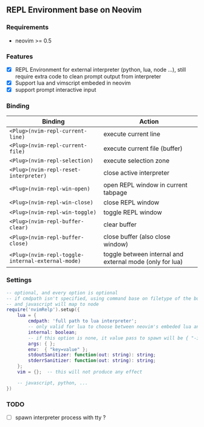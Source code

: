 ## REPL Environment base on Neovim

### Requirements

+ neovim >= 0.5

### Features

- [X] REPL Environment for external interpreter (python, lua, node ...), still require extra code to clean prompt output from interpreter
- [X] Support lua and vimscript embeded in neovim
- [X] support prompt interactive input

### Binding

|Binding | Action |
|---|---|
| `<Plug>(nvim-repl-current-line)` | execute current line          |
| `<Plug>(nvim-repl-current-file)` | execute current file (buffer) |
| `<Plug>(nvim-repl-selection)`    | execute selection zone        |
| `<Plug>(nvim-repl-reset-interpreter)` | close active interpreter |
| `<Plug>(nvim-repl-win-open)`      | open REPL window in current tabpage |
| `<Plug>(nvim-repl-win-close)`     | close REPL window |
| `<Plug>(nvim-repl-win-toggle)`    | toggle REPL window |
| `<Plug>(nvim-repl-buffer-clear)`    | clear buffer |
| `<Plug>(nvim-repl-buffer-close)`    | close buffer (also close window) |
| `<Plug>(nvim-repl-toggle-internal-external-mode)`    | toggle between internal and external mode (only for lua) |

### Settings

```lua
-- optional, and every option is optional
-- if cmdpath isn't specified, using command base on filetype of the buffer
-- and javascript will map to node
require('nvimRelp').setup({
    lua = {
        cmdpath: 'full path to lua interpreter';
        -- only valid for lua to choose between neovim's embeded lua and external command line
        internal: boolean;
        -- if this option is none, it value pass to spawn will be { "-i" }
        args: { };
        env:  { "key=value" };
        stdoutSanitizer: function(out: string): string;
        stderrSanitizer: function(out: string): string;
    };
    vim = {};  -- this will not produce any effect

    -- javascript, python, ...
})
```

### TODO

- [ ] spawn interpreter process with tty ?

